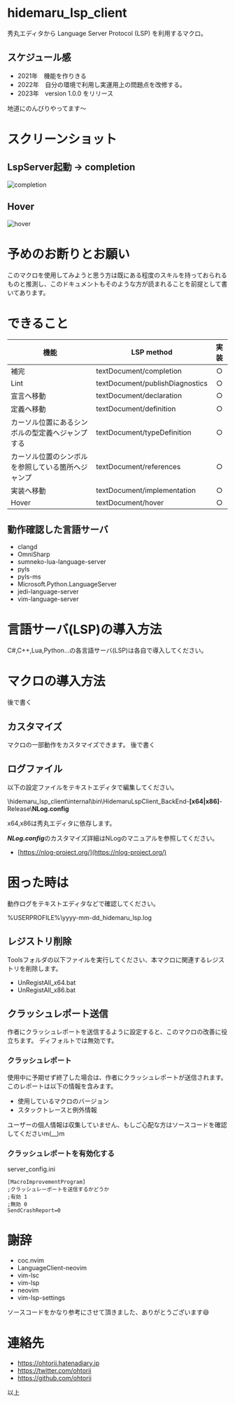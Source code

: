 # hidemaru_lsp_client

秀丸エディタから Language Server Protocol (LSP) を利用するマクロ。

## スケジュール感

- 2021年　機能を作りきる
- 2022年　自分の環境で利用し実運用上の問題点を改修する。
- 2023年　version 1.0.0 をリリース

地道にのんびりやってます～

# スクリーンショット

## LspServer起動 → completion

![completion](documents/assets/screenshot.gif  "completion")

## Hover

![hover](documents/assets/screenshot_hover.gif "hover")


# 予めのお断りとお願い

このマクロを使用してみようと思う方は既にある程度のスキルを持っておられるものと推測し、このドキュメントもそのような方が読まれることを前提として書いてあります。 

# できること

|機能|LSP method|実装|
|--|--|:--:|
|補完|textDocument/completion|○|
|Lint|textDocument/publishDiagnostics|○|
|宣言へ移動|textDocument/declaration|○|
|定義へ移動|textDocument/definition|○|
|カーソル位置にあるシンボルの型定義へジャンプする|textDocument/typeDefinition|○|
|カーソル位置のシンボルを参照している箇所へジャンプ|textDocument/references|○|
|実装へ移動|textDocument/implementation|○|
|Hover|textDocument/hover|○|


## 動作確認した言語サーバ

- clangd
- OmniSharp
- sumneko-lua-language-server
- pyls
- pyls-ms
- Microsoft.Python.LanguageServer
- jedi-language-server
- vim-language-server

# 言語サーバ(LSP)の導入方法

C#,C++,Lua,Python...の各言語サーバ(LSP)は各自で導入してください。

# マクロの導入方法

後で書く

## カスタマイズ

マクロの一部動作をカスタマイズできます。
後で書く

## ログファイル

以下の設定ファイルをテキストエディタで編集してください。

\\hidemaru_lsp_client\\internal\\bin\\HidemaruLspClient_BackEnd-**[x64|x86]**-Release\\**NLog.config**

x64,x86は秀丸エディタに依存します。

***NLog.config***のカスタマイズ詳細はNLogのマニュアルを参照してください。

- [https://nlog-project.org/](https://nlog-project.org/)


# 困った時は

動作ログをテキストエディタなどで確認してください。

%USERPROFILE%\yyyy-mm-dd_hidemaru_lsp.log

## レジストリ削除

Toolsフォルダの以下ファイルを実行してください、本マクロに関連するレジストリを削除します。

- UnRegistAll_x64.bat
- UnRegistAll_x86.bat

## クラッシュレポート送信

作者にクラッシュレポートを送信するように設定すると、このマクロの改善に役立ちます。
ディフォルトでは無効です。

### クラッシュレポート

使用中に予期せず終了した場合は、作者にクラッシュレポートが送信されます。このレポートは以下の情報を含みます。
- 使用しているマクロのバージョン
- スタックトレースと例外情報

ユーザーの個人情報は収集していません、もしご心配な方はソースコードを確認してくださいm(__)m

### クラッシュレポートを有効化する
server_config.ini
	
	[MacroImprovementProgram]
	;クラッシュレーポートを送信するかどうか
	;有効 1
	;無効 0
	SendCrashReport=0


# 謝辞

- coc.nvim
- LanguageClient-neovim
- vim-lsc
- vim-lsp
- neovim
- vim-lsp-settings

ソースコードをかなり参考にさせて頂きました、ありがとうございます😄

# 連絡先

- <https://ohtorii.hatenadiary.jp> 
- <https://twitter.com/ohtorii> 
- <https://github.com/ohtorii>


以上
